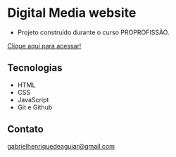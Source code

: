  # Digital Media website

 - Projeto construído durante o curso PROPROFISSÃO.

 [Clique aqui para acessar!](https://gabrielaguiar1573.github.io/digitalMediaWebsite/)

## Tecnologias

- HTML
- CSS
- JavaScript
- Git e Github

## Contato

gabrielhenriquedeaguiar@gmail.com
